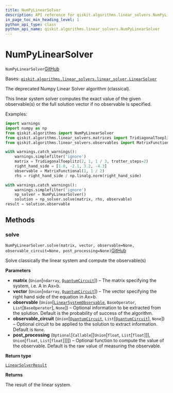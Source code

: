 ```yaml
---
title: NumPyLinearSolver
description: API reference for qiskit.algorithms.linear_solvers.NumPyLinearSolver
in_page_toc_min_heading_level: 1
python_api_type: class
python_api_name: qiskit.algorithms.linear_solvers.NumPyLinearSolver
---
```


# NumPyLinearSolver

<span id="qiskit.algorithms.linear_solvers.NumPyLinearSolver" />

`NumPyLinearSolver`[GitHub](https://github.com/qiskit/qiskit/tree/stable/0.40/qiskit/algorithms/linear_solvers/numpy_linear_solver.py "view source code")

Bases: [`qiskit.algorithms.linear_solvers.linear_solver.LinearSolver`](qiskit.algorithms.linear_solvers.LinearSolver "qiskit.algorithms.linear_solvers.linear_solver.LinearSolver")

The deprecated Numpy Linear Solver algorithm (classical).

This linear system solver computes the exact value of the given observable(s) or the full solution vector if no observable is specified.

Examples:

```python
import warnings
import numpy as np
from qiskit.algorithms import NumPyLinearSolver
from qiskit.algorithms.linear_solvers.matrices import TridiagonalToeplitz
from qiskit.algorithms.linear_solvers.observables import MatrixFunctional

with warnings.catch_warnings():
    warnings.simplefilter('ignore')
    matrix = TridiagonalToeplitz(2, 1, 1 / 3, trotter_steps=2)
    right_hand_side = [1.0, -2.1, 3.2, -4.3]
    observable = MatrixFunctional(1, 1 / 2)
    rhs = right_hand_side / np.linalg.norm(right_hand_side)

with warnings.catch_warnings():
    warnings.simplefilter('ignore')
    np_solver = NumPyLinearSolver()
    solution = np_solver.solve(matrix, rhs, observable)
result = solution.observable
```

## Methods

### solve

<span id="qiskit.algorithms.linear_solvers.NumPyLinearSolver.solve" />

`NumPyLinearSolver.solve(matrix, vector, observable=None, observable_circuit=None, post_processing=None)`[GitHub](https://github.com/qiskit/qiskit/tree/stable/0.40/qiskit/algorithms/linear_solvers/numpy_linear_solver.py "view source code")

Solve classically the linear system and compute the observable(s)

**Parameters**

*   **matrix** (`Union`\[`ndarray`, [`QuantumCircuit`](qiskit.circuit.QuantumCircuit "qiskit.circuit.quantumcircuit.QuantumCircuit")]) – The matrix specifying the system, i.e. A in Ax=b.
*   **vector** (`Union`\[`ndarray`, [`QuantumCircuit`](qiskit.circuit.QuantumCircuit "qiskit.circuit.quantumcircuit.QuantumCircuit")]) – The vector specifying the right hand side of the equation in Ax=b.
*   **observable** (`Union`\[[`LinearSystemObservable`](qiskit.algorithms.linear_solvers.LinearSystemObservable "qiskit.algorithms.linear_solvers.observables.linear_system_observable.LinearSystemObservable"), `BaseOperator`, `List`\[`BaseOperator`], `None`]) – Optional information to be extracted from the solution. Default is the probability of success of the algorithm.
*   **observable\_circuit** (`Union`\[[`QuantumCircuit`](qiskit.circuit.QuantumCircuit "qiskit.circuit.quantumcircuit.QuantumCircuit"), `List`\[[`QuantumCircuit`](qiskit.circuit.QuantumCircuit "qiskit.circuit.quantumcircuit.QuantumCircuit")], `None`]) – Optional circuit to be applied to the solution to extract information. Default is `None`.
*   **post\_processing** (`Optional`\[`Callable`\[\[`Union`\[`float`, `List`\[`float`]]], `Union`\[`float`, `List`\[`float`]]]]) – Optional function to compute the value of the observable. Default is the raw value of measuring the observable.

**Return type**

[`LinearSolverResult`](qiskit.algorithms.linear_solvers.LinearSolverResult "qiskit.algorithms.linear_solvers.linear_solver.LinearSolverResult")

**Returns**

The result of the linear system.

